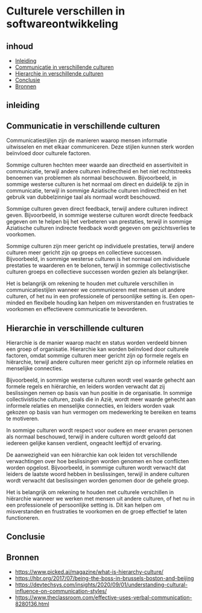 # Culturele verschillen in softwareontwikkeling 

## inhoud
- [Inleiding](https://github.com/davey2206/Portfolio_Semester_3/blob/main/Documentatie/Research/Cultural_differences.md#inleiding)
- [Communicatie in verschillende culturen](https://github.com/davey2206/Portfolio_Semester_3/blob/main/Documentatie/Research/Cultural_differences.md#communicatie-in-verschillende-culturen)
- [Hierarchie in verschillende culturen](https://github.com/davey2206/Portfolio_Semester_3/blob/main/Documentatie/Research/Cultural_differences.md#hierarchie-in-verschillende-culturen)
- [Conclusie](https://github.com/davey2206/Portfolio_Semester_3/blob/main/Documentatie/Research/Cultural_differences.md#conclusie)
- [Bronnen](https://github.com/davey2206/Portfolio_Semester_3/blob/main/Documentatie/Research/Cultural_differences.md#Bronnen)

## inleiding

## Communicatie in verschillende culturen

Communicatiestijlen zijn de manieren waarop mensen informatie uitwisselen en met elkaar communiceren.
Deze stijlen kunnen sterk worden beïnvloed door culturele factoren.

Sommige culturen hechten meer waarde aan directheid en assertiviteit in communicatie,
terwijl andere culturen indirectheid en het niet rechtstreeks benoemen van problemen als normaal beschouwen.
Bijvoorbeeld, in sommige westerse culturen is het normaal om direct en duidelijk te zijn in communicatie,
terwijl in sommige Aziatische culturen indirectheid en het gebruik van dubbelzinnige taal als normaal wordt beschouwd.

Sommige culturen geven direct feedback, terwijl andere culturen indirect geven. Bijvoorbeeld,
in sommige westerse culturen wordt directe feedback gegeven om te helpen bij het verbeteren van prestaties,
terwijl in sommige Aziatische culturen indirecte feedback wordt gegeven om gezichtsverlies te voorkomen.

Sommige culturen zijn meer gericht op individuele prestaties, terwijl andere culturen meer gericht zijn op groeps en collectieve successen. Bijvoorbeeld,
in sommige westerse culturen is het normaal om individuele prestaties te waarderen en te belonen,
terwijl in sommige collectivistische culturen groeps en collectieve successen worden gezien als belangrijker.

Het is belangrijk om rekening te houden met culturele verschillen in communicatiestijlen wanneer we communiceren met mensen uit andere culturen,
of het nu in een professionele of persoonlijke setting is.
Een open-minded en flexibele houding kan helpen om misverstanden en frustraties te voorkomen en effectievere communicatie te bevorderen.


## Hierarchie in verschillende culturen

Hierarchie is de manier waarop macht en status worden verdeeld binnen een groep of organisatie.
Hierarchie kan worden beïnvloed door culturele factoren, omdat sommige culturen meer gericht zijn op formele regels en hiërarchie,
terwijl andere culturen meer gericht zijn op informele relaties en menselijke connecties.

Bijvoorbeeld, in sommige westerse culturen wordt veel waarde gehecht aan formele regels en hiërarchie,
en leiders worden verwacht dat zij beslissingen nemen op basis van hun positie in de organisatie. In sommige collectivistische culturen,
zoals die in Azië, wordt meer waarde gehecht aan informele relaties en menselijke connecties,
en leiders worden vaak gekozen op basis van hun vermogen om medewerking te bereiken en teams te motiveren.

In sommige culturen wordt respect voor oudere en meer ervaren personen als normaal beschouwd,
terwijl in andere culturen wordt geloofd dat iedereen gelijke kansen verdient, ongeacht leeftijd of ervaring.

De aanwezigheid van een hiërarchie kan ook leiden tot verschillende verwachtingen over hoe beslissingen worden genomen en hoe conflicten worden opgelost.
Bijvoorbeeld, in sommige culturen wordt verwacht dat leiders de laatste woord hebben in beslissingen,
terwijl in andere culturen wordt verwacht dat beslissingen worden genomen door de gehele groep.

Het is belangrijk om rekening te houden met culturele verschillen in hiërarchie wanneer we werken met mensen uit andere culturen,
of het nu in een professionele of persoonlijke setting is. Dit kan helpen om misverstanden en frustraties te voorkomen en de groep effectief te laten functioneren.


## Conclusie

## Bronnen
- https://www.picked.ai/magazine/what-is-hierarchy-culture/
- https://hbr.org/2017/07/being-the-boss-in-brussels-boston-and-beijing
- https://devtechsys.com/insights/2020/09/01/understanding-cultural-influence-on-communication-styles/
- https://www.theclassroom.com/effective-uses-verbal-communication-8280136.html

